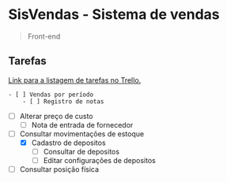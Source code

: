 # SisVendas - Sistema de vendas
> Front-end

## Tarefas
[Link para a listagem de tarefas no Trello.](https://trello.com/b/lc2gSzXu/sisvendas)


    - [ ] Vendas por período
        - [ ] Registro de notas
- [ ] Alterar preço de custo
    - [ ] Nota de entrada de fornecedor
- [ ] Consultar movimentações de estoque
    - [x] Cadastro de depositos
        - [ ] Consultar de depositos
        - [ ] Editar configurações de depositos
- [ ] Consultar posição física